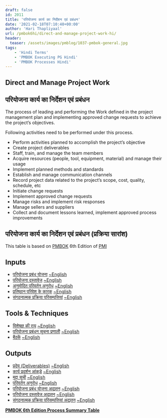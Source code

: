 ```yaml
---
draft: false
id: 2011   
title: 'परियोजना कार्य का निर्देशन एवं प्रबंधन'
date: '2021-02-18T07:10:40+00:00'
author: 'Hari Thapliyaal'
url: /pmbok6hi/direct-and-manage-project-work-hi/
header:
  teaser: /assets/images/pmblog/1037-pmbok-general.jpg
tags:
    - 'Hindi Terms'
    - 'PMBOK Executing PG Hindi'
    - 'PMBOK Processes Hindi'
---
```


## Direct and Manage Project Work

## परियोजना कार्य का निर्देशन एवं प्रबंधन

The process of leading and performing the Work defined in the project management plan and implementing approved change requests to achieve the project’s objectives.

Following activities need to be performed under this process.

- Perform activities planned to accomplish the project’s objective
- Create project deliverables
- Staff, train, and manage the team members
- Acquire resources (people, tool, equipment, material) and manage their usage
- Implement planned methods and standards
- Establish and manage communication channels
- Record project data related to the project’s scope, cost, quality, schedule, etc
- Initiate change requests
- Implement approved change requests
- Manage risks and implement risk responses
- Manage sellers and suppliers
- Collect and document lessons learned, implement approved process improvements

## परियोजना कार्य का निर्देशन एवं प्रबंधन (प्रक्रिया सारांश)

This table is based on [PMBOK](https://www.pmi.org/pmbok-guide-standards) 6th Edition of [PMI](https://www.pmi.org/)

## Inputs

- [परियोजना प्रबंध योजना](/pmbok6hi/project-management-plan-hi) [~English](/pmbok6/Project-Management-Plan)
- [परियोजना दस्तावेज](/pmbok6hi/project-documents-hi) [~English](/pmbok6/Project-Documents)
- [अनुमोदित परिवर्तन अनुरोध](/pmbok6hi/approved-change-requests-hi) [~English](/pmbok6/Approved-Change-Requests)
- [प्रतिष्ठान परिवेश के कारक](/pmbok6hi/enterprise-environmental-factors-hi) [~English](/pmbok6/Enterprise-Environmental-Factors)
- [संगठनात्मक प्रक्रिया परिसम्पत्तियां](/pmbok6hi/organizational-process-assets-hi) [~English](/pmbok6/Organizational-Process-Assets)

## Tools &amp; Techniques

- [विशेषज्ञ की राय](/pmbok6hi/expert-judgement-hi) [~English](/pmbok6/Expert-Judgement)
- [परियोजना प्रबंधन सूचना प्रणाली](/pmbok6hi/project-management-information-system-hi) [~English](/pmbok6/Project-Management-Information-System)
- [बैठकें](/pmbok6hi/meetings-hi) [~English](/pmbok6/Meetings)

## Outputs

- [प्रदेय (Deliverables)](/pmbok6hi/deliverables-hi) [~English](/pmbok6/Deliverables)
- [कार्य प्रदर्शन आंकड़े](/pmbok6hi/work-performance-data-hi) [~English](/pmbok6/Work-Performance-Data)
- [मुद्दा सूची](/pmbok6hi/issue-log-hi) [~English](/pmbok6/Issue-Log)
- [परिवर्तन अनुरोध](/pmbok6hi/change-requests-hi) [~English](/pmbok6/Change-Requests)
- [परियोजना प्रबंध योजना अद्यतन](/pmbok6hi/project-management-plan-updates-hi) [~English](/pmbok6/Project-Management-Plan-Updates)
- [परियोजना दस्तावेज अद्यतन](/pmbok6hi/project-documents-updates-hi) [~English](/pmbok6/Project-Documents-Updates)
- [संगठनात्मक प्रक्रिया परिसम्पत्तियां अद्यतन](/pmbok6hi/organizational-process-assets-updates-hi) [~English](/pmbok6/Organizational-Process-Assets-Updates)

**[PMBOK 6th Edition Process Summary Table](process-groups-and-processes-in-pmbok6/)**